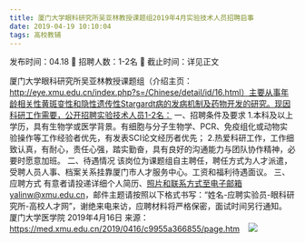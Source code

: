 ```yaml
---
title: 厦门大学眼科研究所吴亚林教授课题组2019年4月实验技术人员招聘启事
date: 2019-04-19 10:10:04
tags: 高校教辅
---
```

发布时间：04.18   🌟   招聘人数：1-2名   🌈   截止时间：详见正文
<!-- more -->

厦门大学眼科研究所吴亚林教授课题组（介绍主页：http://eye.xmu.edu.cn/index.php?s=/Chinese/detail/id/16.html）主要从事年龄相关性黄斑变性和隐性遗传性Stargardt病的发病机制及药物开发的研究。现因科研工作需要，公开招聘实验技术人员1-2名：
一、招聘条件及要求
1.本科及以上学历，具有生物学或医学背景。有细胞与分子生物学、PCR、免疫组化或动物实验操作等工作经验者优先，有发表SCI论文经历者优先；
2.热爱科研工作，工作细致认真，有耐心，责任心强，踏实勤奋，具有良好的沟通能力与团队协作精神，必要时愿意加班。
二、待遇情况
该岗位为课题组自主聘任，聘任方式为人才派遣，受聘人员人事、档案关系挂靠厦门市人才服务中心。工资和福利待遇面议。
三、应聘方式
有意者请投递详细个人简历、照片和联系方式至电子邮箱yalinw@xmu.edu.cn，邮件主题请按照以下格式书写：“姓名-应聘实验员-眼科研究所-高校人才网”，谢绝来电来访，应聘材料将严格保密，面试时间另行通知。
厦门大学医学院
2019年4月16日
来源：
https://med.xmu.edu.cn/2019/0416/c9955a366855/page.htm
 
 ![](https://cdn.weiweiblog.cn/20181015134814.png)